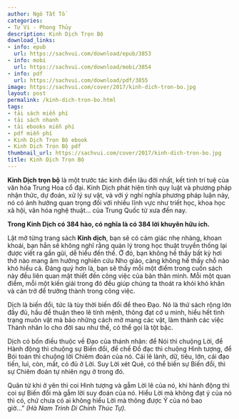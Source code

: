 ```yaml
---
author: Ngô Tất Tố
categories:
- Tử Vi - Phong Thủy
description: Kinh Dịch Trọn Bộ
download_links:
- info: epub
  url: https://sachvui.com/download/epub/3853
- info: mobi
  url: https://sachvui.com/download/mobi/3854
- info: pdf
  url: https://sachvui.com/download/pdf/3855
image: https://sachvui.com/cover/2017/kinh-dich-tron-bo.jpg
layout: post
permalink: /kinh-dich-tron-bo.html
tags:
- tải sách miễn phí
- tải sách nhanh
- tải ebooks miễn phí
- pdf miễn phí
- Kinh Dịch Trọn Bộ ebook
- Kinh Dịch Trọn Bộ pdf
thumbnail_url: https://sachvui.com/cover/2017/kinh-dich-tron-bo.jpg
title: Kinh Dịch Trọn Bộ
---
```


 <div class="item-desc text-justify"> <p><strong>Kinh Dịch trọn bộ</strong> là một trước tác kinh điển lâu đời nhất, kết tinh trí tuệ của văn hóa Trung Hoa cổ đại. Kinh Dịch phát hiện tính quy luật và phương pháp nhận thức, dự đoán, xử lý sự vật, và với ý nghí nghĩa phương pháp luận này, nó có ảnh hưởng quan trọng đối với nhiều lĩnh vực như triết học, khoa học xã hội, văn hóa nghệ thuật… của Trung Quốc từ xưa đến nay.</p><p><strong>Trong Kinh Dịch có 384 hào, có nghĩa là có 384 lời khuyên hữu ích.</strong></p><p>Lật mở từng trang sách <strong>Kinh dịch</strong>, bạn sẽ có cảm giác nhẹ nhàng, khoan khoái, bạn hẳn sẽ không nghĩ rằng quản lý trong học thuật truyền thống lại được viết ra gần gũi, dễ hiểu đến thế. Ở đó, bạn không hề thấy bất kỳ hơi thở nào mang âm hưởng nghiên cứu Nho giáo, càng không hề thấy chỗ nào khó hiểu cả. Đáng quý hơn là, bạn sẽ thấy mỗi một điểm trong cuốn sách này đều liên quan mật thiết đến công việc của bản thân mình. Mỗi một quan điểm, mỗi một kiến giải trong đó đều giúp chúng ta thoát ra khỏi khó khăn và cản trở để trưởng thành trong công việc.</p><p>Dịch là biến đổi, tức là tùy thời biến đổi để theo Đạo. Nó là thứ sách rộng lớn đầy đủ, hầu để thuận theo lẽ tính mệnh, thông đạt cớ u minh, hiểu hết tình trạng muôn vật mà bảo những cách mở mang các vật, làm thành các việc Thánh nhân lo cho đời sau như thế, có thể gọi là tột bậc.</p><p>Dịch có bốn điều thuộc về Đạo của thánh nhân: để Nói thì chuộng Lời, để Hành động thì chuộng sự Biến đổi, để chế Đồ đạc thì chuộng Hình tượng, để Bói toán thì chuộng lời Chiêm đoán của nó. Cái lẽ lành, dữ, tiêu, lớn, cái đạo tiến, lui, còn, mất, có đủ ở Lời. Suy Lời xét Quẻ, có thể biến sự Biến đổi, thì sự Chiêm đoán tự nhiên ngụ ở trong đó.</p><p>Quân tử khi ở yên thì coi Hình tượng và gẫm Lời lẽ của nó, khi hành động thì coi sự Biến đổi mà gẫm lời suy đoán của nó. Hiểu Lời mà không đạt ý của nó thì có, chứ chưa có ai không hiểu Lời mà thông được Ý của nó bao giờ…”<em> (Hà Nam Trình Di Chính Thúc Tự).</em></p> </div>